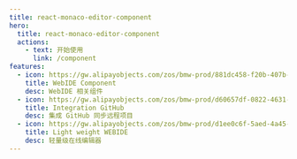 ```yaml
---
title: react-monaco-editor-component
hero:
  title: react-monaco-editor-component
  actions:
    - text: 开始使用
      link: /component
features:
  - icon: https://gw.alipayobjects.com/zos/bmw-prod/881dc458-f20b-407b-947a-95104b5ec82b/k79dm8ih_w144_h144.png
    title: WebIDE Component
    desc: WebIDE 相关组件
  - icon: https://gw.alipayobjects.com/zos/bmw-prod/d60657df-0822-4631-9d7c-e7a869c2f21c/k79dmz3q_w126_h126.png
    title: Integration GitHub
    desc: 集成 GitHub 同步远程项目
  - icon: https://gw.alipayobjects.com/zos/bmw-prod/d1ee0c6f-5aed-4a45-a507-339a4bfe076c/k7bjsocq_w144_h144.png
    title: Light weight WEBIDE
    desc: 轻量级在线编辑器
---
```

